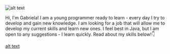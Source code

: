
![alt text](https://i.ibb.co/w44B7DT/Fraktalia.png)

Hi, I'm Gabriela! 
I am a young programmer ready to learn - every day I try to develop and gain new knowledge. I am looking for a job that will allow me to develop my current skills and learn new ones. I feel best in Java, but I am open to any suggestions - I learn quickly. Read about my skills below!👇

[alt text](https://i.ibb.co/r2K7dLq/Fraktalia-skills.png)

<!--
**Fraktalia/Fraktalia** is a ✨ _special_ ✨ repository because its `README.md` (this file) appears on your GitHub profile.

Here are some ideas to get you started:

- 🔭 I’m currently working on ...
- 🌱 I’m currently learning ...
- 👯 I’m looking to collaborate on ...
- 🤔 I’m looking for help with ...
- 💬 Ask me about ...
- 📫 How to reach me: ...
- 😄 Pronouns: ...
- ⚡ Fun fact: ...
-->

